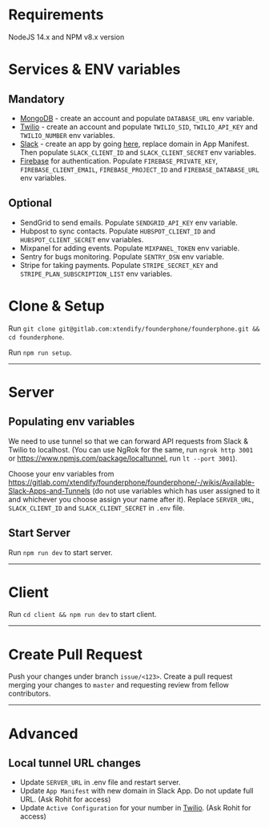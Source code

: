 # Requirements

NodeJS 14.x and NPM v8.x version

# Services & ENV variables

## Mandatory
- [MongoDB](https://account.mongodb.com/account/login) - create an account and populate `DATABASE_URL` env variable.
- [Twilio](https://www.twilio.com/) - create an account and populate `TWILIO_SID`, `TWILIO_API_KEY` and `TWILIO_NUMBER` env variables.
- [Slack](https://api.slack.com/apps) - create an app by going [here](https://api.slack.com/apps?new_app=1&manifest_yaml=display_information:%0A%20%20name:%20FounderPhone%0Afeatures:%0A%20%20bot_user:%0A%20%20%20%20display_name:%20founderphone%0A%20%20%20%20always_online:%20true%0A%20%20slash_commands:%0A%20%20%20%20-%20command:%20/founderphonetext%0A%20%20%20%20%20%20url:%20https://app.founderphone.com/api/founderphonetext%0A%20%20%20%20%20%20description:%20Send%20a%20first%20SMS%20and%20map%20this%20channel%20to%20the%20phone%20number%0A%20%20%20%20%20%20usage_hint:%20+15107562522%20Hi%20there!%0A%20%20%20%20%20%20should_escape:%20false%0A%20%20%20%20-%20command:%20/founderphonehelp%0A%20%20%20%20%20%20url:%20https://app.founderphone.com/api/founderphonehelp%0A%20%20%20%20%20%20description:%20How%20to%20use%20FounderPhone%0A%20%20%20%20%20%20should_escape:%20false%0Aoauth_config:%0A%20%20redirect_urls:%0A%20%20%20%20-%20https://app.founderphone.com/slackcallback%0A%20%20scopes:%0A%20%20%20%20user:%0A%20%20%20%20%20%20-%20channels:read%0A%20%20%20%20%20%20-%20files:read%0A%20%20%20%20%20%20-%20files:write%0A%20%20%20%20%20%20-%20groups:read%0A%20%20%20%20bot:%0A%20%20%20%20%20%20-%20commands%0A%20%20%20%20%20%20-%20app_mentions:read%0A%20%20%20%20%20%20-%20channels:join%0A%20%20%20%20%20%20-%20channels:manage%0A%20%20%20%20%20%20-%20channels:read%0A%20%20%20%20%20%20-%20chat:write%0A%20%20%20%20%20%20-%20groups:read%0A%20%20%20%20%20%20-%20groups:write%0A%20%20%20%20%20%20-%20users:read%0A%20%20%20%20%20%20-%20users:read.email%0Asettings:%0A%20%20event_subscriptions:%0A%20%20%20%20request_url:%20https://app.founderphone.com/api/founderphoneevent%0A%20%20%20%20user_events:%0A%20%20%20%20%20%20-%20channel_rename%0A%20%20%20%20bot_events:%0A%20%20%20%20%20%20-%20app_mention%0A%20%20%20%20%20%20-%20app_uninstalled%0A%20%20interactivity:%0A%20%20%20%20is_enabled:%20true%0A%20%20%20%20request_url:%20https://app.founderphone.com/api/slackinteraction%0A%20%20org_deploy_enabled:%20false%0A%20%20socket_mode_enabled:%20false%0A%20%20token_rotation_enabled:%20false), replace domain in App Manifest. Then populate `SLACK_CLIENT_ID` and `SLACK_CLIENT_SECRET` env variables.
- [Firebase](https://firebase.google.com/) for authentication. Populate `FIREBASE_PRIVATE_KEY`, `FIREBASE_CLIENT_EMAIL`, `FIREBASE_PROJECT_ID` and `FIREBASE_DATABASE_URL` env variables.

## Optional
- SendGrid to send emails. Populate `SENDGRID_API_KEY` env variable.
- Hubpost to sync contacts. Populate `HUBSPOT_CLIENT_ID` and `HUBSPOT_CLIENT_SECRET` env variables.
- Mixpanel for adding events. Populate `MIXPANEL_TOKEN` env variable.
- Sentry for bugs monitoring. Populate `SENTRY_DSN` env variable.
- Stripe for taking payments. Populate `STRIPE_SECRET_KEY` and `STRIPE_PLAN_SUBSCRIPTION_LIST` env variables.


# Clone & Setup

Run `git clone git@gitlab.com:xtendify/founderphone/founderphone.git && cd founderphone`.

Run `npm run setup`.

---

# Server

## Populating env variables

We need to use tunnel so that we can forward API requests from Slack & Twilio to localhost. (You can use NgRok for the same, run `ngrok http 3001` or https://www.npmjs.com/package/localtunnel, run `lt --port 3001`).

Choose your env variables from https://gitlab.com/xtendify/founderphone/founderphone/-/wikis/Available-Slack-Apps-and-Tunnels (do not use variables which has user assigned to it and whichever you choose assign your name after it). Replace `SERVER_URL`, `SLACK_CLIENT_ID` and `SLACK_CLIENT_SECRET` in `.env` file.

## Start Server

Run `npm run dev` to start server.

---

# Client

Run `cd client && npm run dev` to start client.

---

# Create Pull Request
Push your changes under branch `issue/<123>`. Create a pull request merging your changes to `master` and requesting review from fellow contributors.

---

# Advanced

## Local tunnel URL changes
- Update `SERVER_URL` in .env file and restart server.
- Update `App Manifest` with new domain in Slack App. Do not update full URL. (Ask Rohit for access)
- Update `Active Configuration` for your number in [Twilio](https://console.twilio.com/us1/develop/phone-numbers/manage/active). (Ask Rohit for access)
